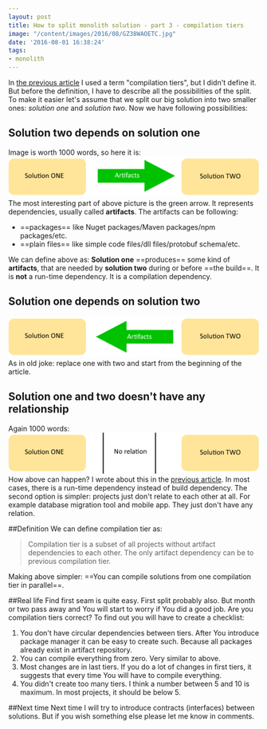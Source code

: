 ```yaml
---
layout: post
title: How to split monolith solution - part 3 - compilation tiers
image: "/content/images/2016/08/GZ38WAOETC.jpg"
date: '2016-08-01 16:38:24'
tags:
- monolith
---
```


In [the previous article](/how-to-split-monolith-solution-part-2/) I used a term "compilation tiers", but I didn't define it. But before the definition, I have to describe all the possibilities of the split. To make it easier let's assume that we split our big solution into two smaller ones: _solution one_ and _solution two_. Now we have following possibilities:

## Solution two depends on solution one
Image is worth 1000 words, so here it is:
![](/content/images/2016/07/sln_two_needs_sln_one.png)
The most interesting part of above picture is the green arrow. It represents dependencies, usually called __artifacts__. The artifacts can be following:

- ==packages== like Nuget packages/Maven packages/npm packages/etc.
- ==plain files== like simple code files/dll files/protobuf schema/etc.

We can define above as:
**Solution one** ==produces== some kind of __artifacts__, that are needed by **solution two** during or before ==the build==. It is **not** a run-time dependency. It is a compilation dependency.


## Solution one depends on solution two
![](/content/images/2016/07/sln_one_needs_sln_two.png)
As in old joke: replace one with two and start from the beginning of the article.

## Solution one and two doesn't have any relationship
Again 1000 words:
![](/content/images/2016/07/no_relation.png)
How above can happen? I wrote about this in the [previous article](/how-to-split-monolith-solution-part-2/). In most cases, there is a run-time dependency instead of build dependency. The second option is simpler: projects just don't relate to each other at all. For example database migration tool and mobile app. They just don't have any relation.

##Definition
We can define compilation tier as:
> Compilation tier is a subset of all projects without artifact dependencies to each other. The only artifact dependency can be to previous compilation tier.

Making above simpler: ==You can compile solutions from one compilation tier in parallel==.

##Real life
Find first seam is quite easy. First split probably also. But month or two pass away and You will start to worry if You did a good job. Are you compilation tiers correct?
To find out you will have to create a checklist:

1. You don't have circular dependencies between tiers. After You introduce package manager it can be easy to create such. Because all packages already exist in artifact repository.
2. You can compile everything from zero. Very similar to above.
3. Most changes are in last tiers. If you do a lot of changes in first tiers, it suggests that every time You will have to compile everything.
4. You didn't create too many tiers. I think a number between 5 and 10 is maximum. In most projects, it should be below 5.


##Next time
Next time I will try to introduce contracts (interfaces) between solutions. 
But if you wish something else please let me know in comments.



